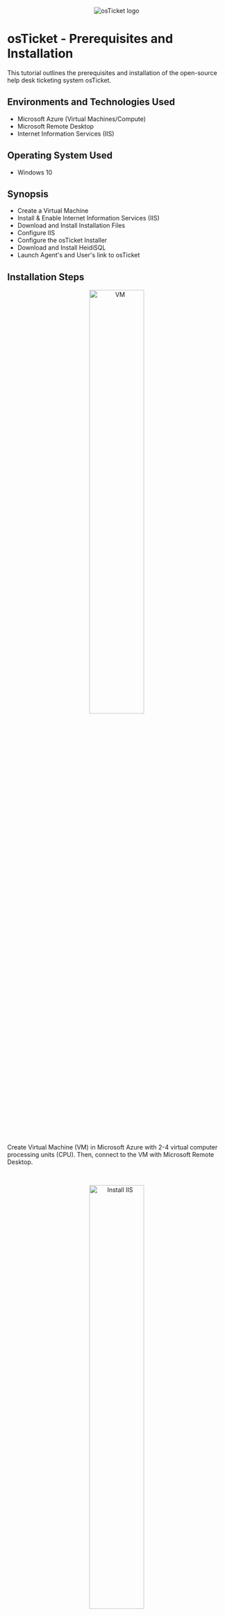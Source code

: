 
<p align="center">
<img src="https://i.imgur.com/Clzj7Xs.png" alt="osTicket logo"/>
</p>

<h1>osTicket - Prerequisites and Installation</h1>
This tutorial outlines the prerequisites and installation of the open-source help desk ticketing system osTicket.<br />


<h2>Environments and Technologies Used</h2>

- Microsoft Azure (Virtual Machines/Compute)
- Microsoft Remote Desktop
- Internet Information Services (IIS)

<h2>Operating System Used </h2>

- Windows 10</b>

<h2>Synopsis</h2>

- Create a Virtual Machine 
- Install & Enable Internet Information Services (IIS)
- Download and Install Installation Files
- Configure IIS
- Configure the osTicket Installer
- Download and Install HeidiSQL
- Launch Agent's and User's link to osTicket

<h2>Installation Steps</h2>

<p align="center">
<img src="https://i.imgur.com/HcOnrqb.png" height="50%" width="50%" alt="VM"/>
</p>
<p> Create Virtual Machine (VM) in Microsoft Azure with 2-4 virtual computer processing units (CPU). Then, connect to the VM with Microsoft Remote Desktop. 
</p>
<br />

<p align="center">
<img src="https://i.imgur.com/dznSw6k.png" height="50%" width="50%" alt="Install IIS"/>
</p>
<p> In the VM's control panel, access Programs: Turn Windows Features On or Off. In the IIS's subfolder of World Wide Web Services' (WWS) subfolder of Application Development, check CGI. In the WWWS' subfolder of Common HTTP Features, make sure all the boxes have been checked (or X). 
</p>
<br />

<p align="center">
<img src="https://i.imgur.com/IWxHXqU.png" height="50%" width="50%" alt="Installation Files"/>
</p>
<p> Download and install PHP Manager for IIS, IIS URL Rewrite Module, and PHP zip File. Create a directory C:\PHP. Extract PHP zip file, and insert in C:\PHP. Download and install Microsoft C++ 2015-2022 Redistributable and MySQL Server 5.5. 
</p>
<br />

<p align="center">
<img src="https://i.imgur.com/utnjqwE.png" height="50%" width="50%" alt="MySQL"/>
</p>
<p> When installing MySQL Server, select Typical Setup and launch the Configuration Wizard. Select Standard Configuration and add your root password. 
</p>
<br />

<p align="center">
<img src="https://i.imgur.com/JzPYRlt.png" height="50%" width="50%" alt="IIS"/>
</p>
<p> Open IIS and run as administrator. Register PHP with the php_cgi that was extracted earlier into the C:\PHP. Restart IIS. 
</p>
<br />

<p align="center">
<img src="https://i.imgur.com/tVOW7mn.png" height="50%" width="50%" alt="osTicket"/>
</p>
<p> Download and install osTicket, Extract the "upload" folder and drop it into C:\inetpub\wwwroot. Rename the "upload" folder to "osTicket." Reload IIS, and restart server (or Stop then Start server). 
</p>
<br />

<p align="center">
<img src="https://i.imgur.com/KCm4IbZ.png" height="50%" width="50%" alt="Reboot IIS"/>
</p>
<p align="center"> In IIS Connections, go to osTicket, then click on Browse *:80 (http). 
</p>
<br />


<p align="center">
<img src="https://i.imgur.com/REogFsQ.png" height="50%" width="50%" alt="Initial osTicket Screen"/>
</p>
<p align="center"> If installed correctly, the osTicket Installer appears on a web page. Notice that not all the extensions are enabled.
</p>
<br />


<p align="center">
<img src="https://i.imgur.com/FhGQ4D4.png" height="50%" width="50%" alt="Disk Sanitization Steps"/>
</p>
<p> To enable extensions, go to IIS and access the PHP Manager. Enable the following extensions: php_imap.dll, php_intl.dll, and php_opcache.dll. Restart IIS. Refresh the webpage. Notice the changes in the features on the osTicket Installer.
</p>
<br />


<p align="center">
<img src="https://i.imgur.com/bkrPDPy.png" height="50%" width="50%" alt="Rename"/>
</p>
<p align="center"> Access the osTicket's subfolder: Include. Select "ost-sampleconfig.php" and rename it "ost-config.php." 
<br />

<p align="center">
<img src="https://i.imgur.com/BGW2YUH.png" height="50%" width="50%" alt="Permissions"/>
</p>
<p> In ost-config.php's Properties' Security section, Disable Inheritance, and add new permissions for the principal "Everyone" and select all the basic permissions. 
</p>
<br />

<p align="center">
<img src="https://i.imgur.com/fJqc7qe.png" height="50%" width="50%" alt=""/>
</p>
<p align="center"> Return to the osTicket Installer in the web browser. Fill in the blanks, but stop at the Data Settings. 
</p>
<br />

<p align="center">
<img src="https://i.imgur.com/NI8VRRi.png" height="50%" width="50%" alt="HeidiSQL"/>
</p>
<p align="center"> Download and install HeidiSQL. Launch HeidiSQL. Click New. The username "Root" had already been selected. Insert Password. Click Open.
</p>
<br />

<p align="center">
<img src="https://i.imgur.com/bPGVgEr.png" height="50%" width="50%" alt="Database"/>
</p>
<p align="center"> (In HeidiSQL) Under "Unnamed," create a new Database called osTicket. 
</p>
<br />

<p align="center">
<img src="https://i.imgur.com/cy3dEv3.png" height="50%" width="50%" alt="Finish osTicket Installer"/>
</p>
<p> Return to the osTicket Installer to the Data Settings section. Insert database name "osTicket." Insert username "root." Insert password. Click Install Now. 
</p>
<br />

<p align="center">
<img src="https://i.imgur.com/L23FWoQ.png" height="50%" width="50%" alt="Verify Setup"/>
</p>
<p align="center"> If installed correctly, the above image will appear in the web browser. 
</p>
<br />

<p align="center">
<img src="https://i.imgur.com/Tg25Iih.png" height="50%" width="50%" alt="Clean Up"/>
</p>
<p> Access the osTicket's subfolder "Setup" and delete it. Return to the Include folder. Go to "ost-config.php" Properties. In the Security section, change the principal "Everyone" permission to "Read Only."
</p>
<br /> 

<p align="center">
<img src="https://i.imgur.com/OVVVtdx.png" height="50%" width="50%" alt="Agent's Page"/>
</p>
<p align="center"> Going to the following link "http://localhost/osTicket/scp/login.php" will grant agents access to the osTicket. 
</p>
<br /> 

<p align="center">
<img src="https://i.imgur.com/U8VPRJw.png" height="50%" width="50%" alt="Agent's Page"/>
</p>
<p align="center"> Going to the following link "http://localhost/osTicket/" will grant users access to the osTicket. 
</p>
<br /> 

<p align="center">
<img src="https://i.imgur.com/ubUCd3K.png" height="50%" width="50%" alt="Conclude"/>
</p>
<p align="center"> This concludes the tutorial. The next one will build onto this one with Post-Installation Configuration. 
</p>
<br />

